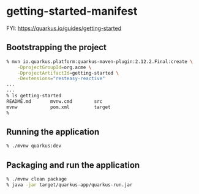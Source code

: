 # getting-started-manifest
FYI:
https://quarkus.io/guides/getting-started

## Bootstrapping the project
```sh
% mvn io.quarkus.platform:quarkus-maven-plugin:2.12.2.Final:create \
    -DprojectGroupId=org.acme \
    -DprojectArtifactId=getting-started \
    -Dextensions="resteasy-reactive"
...
...
% ls getting-started 
README.md       mvnw.cmd        src
mvnw            pom.xml         target
% 
```

## Running the application
```sh
% ./mvnw quarkus:dev
```

## Packaging and run the application
```sh
% ./mvnw clean package
% java -jar target/quarkus-app/quarkus-run.jar
```